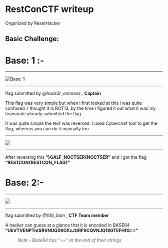 # RestConCTF writeup
Organized by ResetHacker

## Basic Challenge: 

# Base: 1 :-
---
![Base: 1](https://miro.medium.com/max/490/1*fQWAWQXWeJKMhPqg9ENQxw.png "Base: 1")
***
flag submitted by _@hack3r_oneness_ , **Captain**

This flag was very simple but when i first looked at this i was quite confused. I thought it is ROT13, by the time i figured it out what it was my teammate already submitted the flag

It was quite simple the text was reversed. I used Cyberchef tool to get the flag, whereas you can do it manually too

---
![](https://samaritan106.files.wordpress.com/2020/08/base.png?w=1024)
***
After reversing this **“}GALF_NOCTSER{NOCTSER”** and i got the flag **“RESTCON{RESTCON_FLAG}“**

# Base: 2:-
---
![](https://samaritan106.files.wordpress.com/2020/08/1.png)
***
flag submitted by _@106_Sam_ , **CTF Team member** 

A hacker can guess at a glance that it is encoded in BASE64 **“UkVTVENPTntSRVNUQ09OXzJORF9CQVNJQ19GTEFHfQ==“**

> _Note:- Base64 has “==” at the end of their strings_
